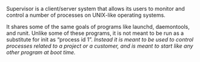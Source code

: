 Supervisor is a client/server system that allows its users to monitor and control a number of processes on UNIX-like operating systems.

It shares some of the same goals of programs like launchd, daemontools, and runit. Unlike some of these programs, it is not meant to be run as a substitute for init as “process id 1”. *Instead it is meant to be used to control processes related to a project or a customer, and is meant to start like any other program at boot time.*
